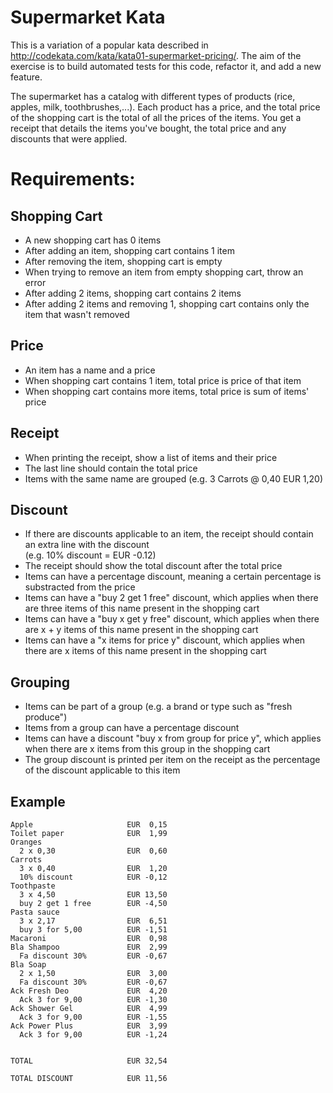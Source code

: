 # Supermarket Kata

This is a variation of a popular kata described in http://codekata.com/kata/kata01-supermarket-pricing/. The aim of the exercise is to build automated tests for this code, refactor it, and add a new feature.

The supermarket has a catalog with different types of products (rice, apples, milk, toothbrushes,...). Each product has a price, and the total price of the shopping cart is the total of all the prices of the items. You get a receipt that details the items you've bought, the total price and any discounts that were applied.


# Requirements:

## Shopping Cart
- A new shopping cart has 0 items
- After adding an item, shopping cart contains 1 item
- After removing the item, shopping cart is empty
- When trying to remove an item from empty shopping cart, throw an error
- After adding 2 items, shopping cart contains 2 items
- After adding 2 items and removing 1, shopping cart contains only the item that wasn't removed

## Price
- An item has a name and a price
- When shopping cart contains 1 item, total price is price of that item
- When shopping cart contains more items, total price is sum of items' price

## Receipt
- When printing the receipt, show a list of items and their price
- The last line should contain the total price
- Items with the same name are grouped (e.g. 3 Carrots @ 0,40      EUR 1,20)

## Discount
- If there are discounts applicable to an item, the receipt should contain 
an extra line with the discount  
(e.g. 10% discount = EUR -0.12)
- The receipt should show the total discount after the total price
- Items can have a percentage discount, meaning a certain percentage is 
substracted from the price
- Items can have a "buy 2 get 1 free" discount, which applies when there
are three items of this name present in the shopping cart
- Items can have a "buy x get y free" discount, which applies when there
are x + y items of this name present in the shopping cart
- Items can have a "x items for price y" discount, which applies when there
are x items of this name present in the shopping cart

## Grouping
- Items can be part of a group (e.g. a brand or type such as "fresh produce")
- Items from a group can have a percentage discount
- Items can have a discount "buy x from group for price y", which applies when
there are x items from this group in the shopping cart
- The group discount is printed per item on the receipt as the percentage of the 
discount applicable to this item

## Example

```
Apple                     EUR  0,15
Toilet paper              EUR  1,99
Oranges 
  2 x 0,30                EUR  0,60
Carrots
  3 x 0,40                EUR  1,20
  10% discount            EUR -0,12
Toothpaste
  3 x 4,50                EUR 13,50
  buy 2 get 1 free        EUR -4,50
Pasta sauce
  3 x 2,17                EUR  6,51
  buy 3 for 5,00          EUR -1,51
Macaroni                  EUR  0,98
Bla Shampoo               EUR  2,99
  Fa discount 30%         EUR -0,67
Bla Soap
  2 x 1,50                EUR  3,00
  Fa discount 30%         EUR -0,67
Ack Fresh Deo             EUR  4,20
  Ack 3 for 9,00          EUR -1,30
Ack Shower Gel            EUR  4,99
  Ack 3 for 9,00          EUR -1,55
Ack Power Plus            EUR  3,99
  Ack 3 for 9,00          EUR -1,24


TOTAL                     EUR 32,54 

TOTAL DISCOUNT            EUR 11,56
```
